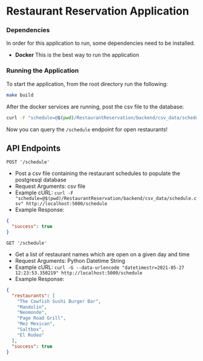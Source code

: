 # Restaurant Reservation Application

### Dependencies
In order for this application to run, some dependencies need to be installed.  
  * **Docker** This is the best way to run the application


### Running the Application
To start the application, from the root directory run the following:

```bash
make build
```

After the docker services are running, post the csv file to the database:

```bash
curl -F "schedule=@$(pwd)/RestaurantReservation/backend/csv_data/schedule.csv" http://localhost:5000/schedule
```

Now you can query the `/schedule` endpoint for open restaurants!

## API Endpoints

`POST '/schedule'`
- Post a csv file containing the restaurant schedules to populate the postgresql database
- Request Arguments: csv file
- Example cURL: `curl -F "schedule=@$(pwd)/RestaurantReservation/backend/csv_data/schedule.csv" http://localhost:5000/schedule`
- Example Response:
```json
{
  "success": true
}
```

`GET '/schedule'`
- Get a list of restaurant names which are open on a given day and time
- Request Arguments: Python Datetime String
- Example cURL: `curl -G --data-urlencode "datetimestr=2021-05-27 12:23:53.350219" http://localhost:5000/schedule`
- Example Response:
```json
{
  "restaurants": [
    "The Cowfish Sushi Burger Bar",  
    "Mandolin", 
    "Neomonde", 
    "Page Road Grill", 
    "Mez Mexican", 
    "Saltbox", 
    "El Rodeo"
  ], 
  "success": true
}
```

